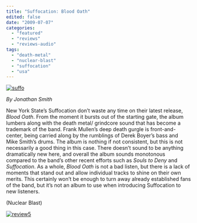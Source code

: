 ```yaml
---
title: "Suffocation: Blood Oath"
edited: false
date: "2009-07-07"
categories:
  - "featured"
  - "reviews"
  - "reviews-audio"
tags:
  - "death-metal"
  - "nuclear-blast"
  - "suffocation"
  - "usa"
---
```


[![suffo](http://www.hellbound.ca/wp-content/uploads/2009/07/suffo.jpg "suffo")](http://www.hellbound.ca/wp-content/uploads/2009/07/suffo.jpg)

_By Jonathan Smith_

New York State’s Suffocation don’t waste any time on their latest release, _Blood Oath_. From the moment it bursts out of the starting gate, the album lumbers along with the death metal/ grindcore sound that has become a trademark of the band. Frank Mullen’s deep death gurgle is front-and-center, being carried along by the rumblings of Derek Boyer’s bass and Mike Smith’s drums. The album is nothing if not consistent, but this is not necessarily a good thing in this case. There doesn’t sound to be anything dramatically new here, and overall the album sounds monotonous compared to the band’s other recent efforts such as _Souls to Deny_ and _Suffocation_. As a whole, _Blood Oath_ is not a bad listen, but there is a lack of moments that stand out and allow individual tracks to shine on their own merits. This certainly won’t be enough to turn away already established fans of the band, but it’s not an album to use when introducing Suffocation to new listeners.

(Nuclear Blast)

[![review5](http://www.hellbound.ca/wp-content/uploads/2009/07/review5.png "review5")](http://www.hellbound.ca/wp-content/uploads/2009/07/review5.png)
